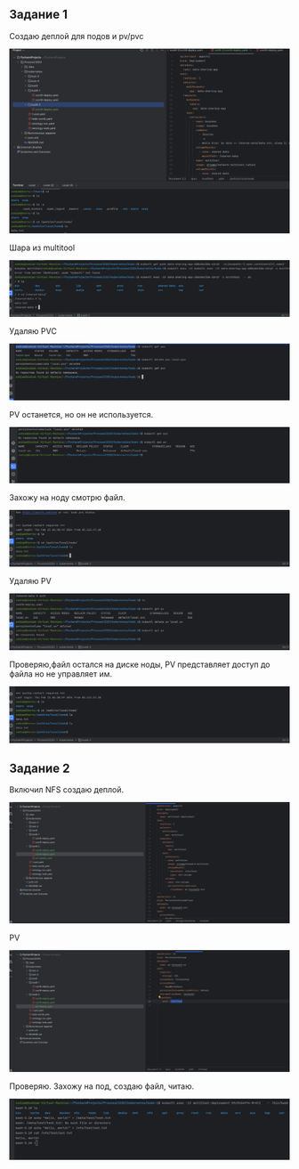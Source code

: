 ## Задание 1

Создаю деплой для подов и pv/pvc

![819135ee389a20b934fb582763492ad8.png](../_resources/819135ee389a20b934fb582763492ad8-1.png)

Шара из multitool

![ff05e6b5274eab9d503f49760bcd8434.png](../_resources/ff05e6b5274eab9d503f49760bcd8434-1.png)

Удаляю PVC

![6a1c5276bf2aea35c77334747ca29be8.png](../_resources/6a1c5276bf2aea35c77334747ca29be8-1.png)

PV останется, но он не используется.

![9ba662aaba19ad7f7a5d932a8942e7ba.png](../_resources/9ba662aaba19ad7f7a5d932a8942e7ba-1.png)

Захожу на ноду смотрю файл.

![1712db60c7b7e1ee7a24e41c46f64d70.png](../_resources/1712db60c7b7e1ee7a24e41c46f64d70-1.png)


Удаляю PV

![317fd5295b55de87db2889c5362f5ad4.png](../_resources/317fd5295b55de87db2889c5362f5ad4-1.png)

Проверяю,файл остался на диске ноды, PV представляет доступ до файла но не управляет им.

![16cf791f78c75edd57a574a883112353.png](../_resources/16cf791f78c75edd57a574a883112353-1.png)

## Задание 2

Включил NFS создаю деплой.

![3fdcb79b304709ae827c0f74d22e377e.png](../_resources/3fdcb79b304709ae827c0f74d22e377e-1.png)

PV

![14853d30cc3a59444599fec0f548c513.png](../_resources/14853d30cc3a59444599fec0f548c513-1.png)

Проверяю. Захожу на под, создаю файл, читаю.

![f0b7e5d8d30c7b64d3f138d7b5a0fed6.png](../_resources/f0b7e5d8d30c7b64d3f138d7b5a0fed6-1.png)
